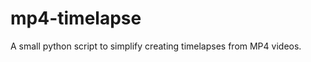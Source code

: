 mp4-timelapse
=============

A small python script to simplify creating timelapses from MP4 videos.
